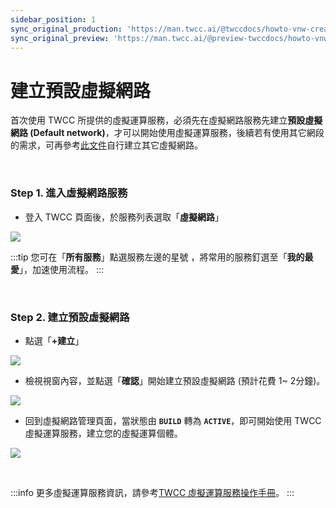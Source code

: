 ```yaml
---
sidebar_position: 1
sync_original_production: 'https://man.twcc.ai/@twccdocs/howto-vnw-create-default-network-zh' 
sync_original_preview: 'https://man.twcc.ai/@preview-twccdocs/howto-vnw-create-default-network-zh' 
---
```


# 建立預設虛擬網路


首次使用 TWCC 所提供的虛擬運算服務，必須先在虛擬網路服務先建立**預設虛擬網路 (Default network)**，才可以開始使用虛擬運算服務，後續若有使用其它網段的需求，可再參考[此文件](../user-guides/networking/virtual-network.md)自行建立其它虛擬網路。

<br/>

### Step 1. 進入虛擬網路服務

* 登入 TWCC 頁面後，於服務列表選取「**虛擬網路**」

![](https://cos.twcc.ai/SYS-MANUAL/uploads/upload_5491a3fa25058a188c04c8adacde0f79.png)

:::tip
您可在「**所有服務**」點選服務左邊的星號 <i class="fa fa-star-o" aria-hidden="true"></i>，將常用的服務釘選至「**我的最愛**」，加速使用流程。
:::

<!-- 
EN PIC
![](https://cos.twcc.ai/SYS-MANUAL/uploads/upload_af9a7dee572b42aa41038508efca2427.png) -->

<br/>


### Step 2. 建立預設虛擬網路

- 點選「**+建立**」

![](https://cos.twcc.ai/SYS-MANUAL/uploads/upload_ecb79a409b55ab29b5a644cc123cc6cd.png)

<!-- 
EN PIC
![](https://cos.twcc.ai/SYS-MANUAL/uploads/upload_a3257d06f71ce4ea02c420e4158a954e.png) -->


- 檢視視窗內容，並點選「**確認**」開始建立預設虛擬網路 (預計花費 1~ 2分鐘)。

![](https://cos.twcc.ai/SYS-MANUAL/uploads/upload_8e36b235abbda395a4052b283f5d75a5.png)

<!-- 
EN PIC
![](https://cos.twcc.ai/SYS-MANUAL/uploads/upload_797125916680b1a4e87e072805d017ba.png) -->



- 回到虛擬網路管理頁面，當狀態由 **`BUILD`** 轉為  **`ACTIVE`**，即可開始使用 TWCC 虛擬運算服務，建立您的虛擬運算個體。

![](https://cos.twcc.ai/SYS-MANUAL/uploads/upload_70bf429490efc66ac29e357ee7770bca.png)

<!-- 
EN PIC
![](https://cos.twcc.ai/SYS-MANUAL/uploads/upload_4eb711285439bcd8393c8304f1141ba8.png) -->

<br/>


:::info
更多虛擬運算服務資訊，請參考[<ins>TWCC 虛擬運算服務操作手冊</ins>](../overview.md)。
:::